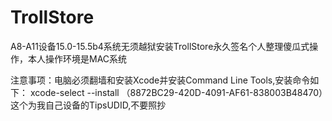 # TrollStore

A8-A11设备15.0-15.5b4系统无须越狱安装TrollStore永久签名个人整理傻瓜式操作，本人操作环境是MAC系统

注意事项：电脑必须翻墙和安装Xcode并安装Command Line Tools,安装命令如下： xcode-select --install
（8872BC29-420D-4091-AF61-838003B48470）这个为我自己设备的TipsUDID,不要照抄
